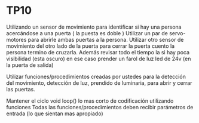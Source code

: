 # TP10
Utilizando un sensor de movimiento para identificar si hay una persona acercándose a una puerta ( la puesta es doble )
Utilizar un par de servo-motores para abrirle ambas puertas a la persona.
Utilizar otro sensor de movimiento del otro lado de la puerta para cerrar la puerta cuento la persona termino de cruzarla.
Además revisar todo el tiempo la si hay poca visibilidad (esta oscuro) en ese caso prender un farol de luz led de 24v (en la puerta de salida)

Utilizar funciones/procedimientos  creadas por ustedes para la detección del movimiento, detección de luz, prendido de luminaria, para abrir y cerrar las puertas.

Mantener el ciclo void loop() lo mas corto de codificación utilizando funciones
Todas las funciones/procedimientos deben recibir parámetros de entrada (lo que sientan mas apropiado)
